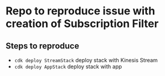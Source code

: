 # Repo to reproduce issue with creation of Subscription Filter

## Steps to reproduce

* `cdk deploy StreamStack` deploy stack with Kinesis Stream
* `cdk deploy AppStack` deploy stack with app
